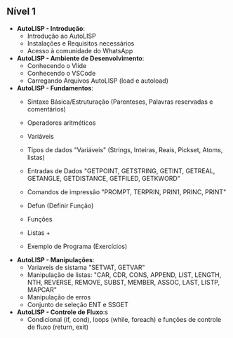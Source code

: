 ## Nível 1
- **AutoLISP - Introdução**:
   - Introdução ao AutoLISP
   - Instalações e Requisitos necessários
   - Acesso à comunidade do WhatsApp
- **AutoLISP - Ambiente de Desenvolvimento**:
   - Conhecendo o Vlide
   - Conhecendo o VSCode
   - Carregando Arquivos AutoLISP (load e autoload)
- **AutoLISP - Fundamentos**:
   - Sintaxe Básica/Estruturação (Parenteses, Palavras reservadas e comentários)
   - Operadores aritméticos
   - Variáveis
   - Tipos de dados "Variáveis" (Strings, Inteiras, Reais, Pickset, Atoms, listas)
   - Entradas de Dados
      "GETPOINT, GETSTRING, GETINT, GETREAL, GETANGLE, GETDISTANCE, GETFILED, GETKWORD"
   - Comandos de impressão
      "PROMPT, TERPRIN, PRIN1, PRINC, PRINT"
   - Defun (Definir Função)
   - Funções
   - Listas +

   - Exemplo de Programa (Exercícios)
- **AutoLISP - Manipulações**:
   - Variaveis de sistama
    "SETVAT, GETVAR"
   - Manipulação de listas:
      "CAR, CDR, CONS, APPEND, LIST, LENGTH, NTH, REVERSE, REMOVE, SUBST, MEMBER, ASSOC, LAST, LISTP, MAPCAR"
   - Manipulação de erros
   - Conjunto de seleção ENT e SSGET
- **AutoLISP - Controle de Fluxo**:s
   - Condicional (if, cond), loops (while, foreach) e funções de controle de fluxo (return, exit)